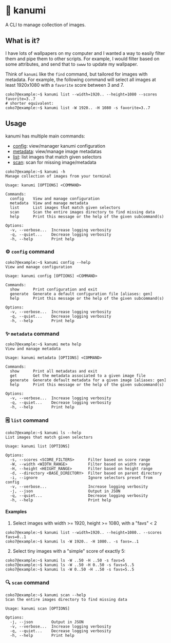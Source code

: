 # 🎨 kanumi

A CLI to manage collection of images.

## What is it?

I have lots of wallpapers on my computer and I wanted a way to easily filter them and pipe them to other scripts.
For example, I would filter based on some attributes, and send that to `swww` to update my wallpaper.

Think of `kanumi` like the `find` command, but tailored for images with metadata.
For example, the following command will select all images at least 1920x1080 with a `favorite` score between 3 and 7.
```console
coko7@example:~$ kanumi list --width=1920.. --height=1080 --scores favorite=3..7
# shorter equivalent:
coko7@example:~$ kanumi list -W 1920.. -H 1080 -s favorite=3..7
```

## Usage

kanumi has multiple main commands:
- [config](#config-command): view/manager kanumi configuration
- [metadata](#metadata-command): view/manage image metadatas
- [list](#list-command): list images that match given selectors
- [scan](#scan-command): scan for missing image/metadata

```console
coko7@example:~$ kanumi -h
Manage collection of images from your terminal

Usage: kanumi [OPTIONS] <COMMAND>

Commands:
  config    View and manage configuration
  metadata  View and manage metadata
  list      List images that match given selectors
  scan      Scan the entire images directory to find missing data
  help      Print this message or the help of the given subcommand(s)

Options:
  -v, --verbose...  Increase logging verbosity
  -q, --quiet...    Decrease logging verbosity
  -h, --help        Print help
```

### ⚙️ `config` command

```console
coko7@example:~$ kanumi config --help
View and manage configuration

Usage: kanumi config [OPTIONS] <COMMAND>

Commands:
  show      Print configuration and exit
  generate  Generate a default configuration file [aliases: gen]
  help      Print this message or the help of the given subcommand(s)

Options:
  -v, --verbose...  Increase logging verbosity
  -q, --quiet...    Decrease logging verbosity
  -h, --help        Print help
```

### ✨ `metadata` command

```console
coko7@example:~$ kanumi meta help
View and manage metadata

Usage: kanumi metadata [OPTIONS] <COMMAND>

Commands:
  show      Print all metadatas and exit
  get       Get the metadata associated to a given image file
  generate  Generate default metadata for a given image [aliases: gen]
  help      Print this message or the help of the given subcommand(s)

Options:
  -v, --verbose...  Increase logging verbosity
  -q, --quiet...    Decrease logging verbosity
  -h, --help        Print help
```

### 🗒️ `list` command

```console
coko7@example:~$ kanumi ls --help
List images that match given selectors

Usage: kanumi list [OPTIONS]

Options:
  -s, --scores <SCORE_FILTERS>      Filter based on score range
  -W, --width <WIDTH_RANGE>         Filter based on width range
  -H, --height <HEIGHT_RANGE>       Filter based on height range
  -d, --directory <BASE_DIRECTORY>  Filter based on parent directory
  -i, --ignore                      Ignore selectors preset from config
  -v, --verbose...                  Increase logging verbosity
  -j, --json                        Output in JSON
  -q, --quiet...                    Decrease logging verbosity
  -h, --help                        Print help
```

#### Examples

1. Select images with width >= 1920, height >= 1080, with a "favs" < 2
```console
coko7@example:~$ kanumi list --width=1920.. --height=1080.. --scores favs=0..1
coko7@example:~$ kanumi ls -W 1920.. -H 1080.. -s favs=..1
```

2. Select tiny images with a "simple" score of exactly 5:
```console
coko7@example:~$ kanumi ls -W ..50 -H ..50 -s favs=5
coko7@example:~$ kanumi ls -W ..50 -H 0..50 -s favs=5..5
coko7@example:~$ kanumi ls -W 0..50 -H ..50 -s favs=5..5
```

### 🔍 `scan` command

```console
coko7@example:~$ kanumi scan --help
Scan the entire images directory to find missing data

Usage: kanumi scan [OPTIONS]

Options:
  -j, --json        Output in JSON
  -v, --verbose...  Increase logging verbosity
  -q, --quiet...    Decrease logging verbosity
  -h, --help        Print help
```
